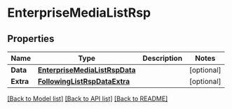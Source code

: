 # EnterpriseMediaListRsp

## Properties

Name | Type | Description | Notes
------------ | ------------- | ------------- | -------------
**Data** | [**EnterpriseMediaListRspData**](EnterpriseMediaListRsp_data.md) |  | [optional] 
**Extra** | [**FollowingListRspDataExtra**](FollowingListRsp_data_extra.md) |  | [optional] 

[[Back to Model list]](../README.md#documentation-for-models) [[Back to API list]](../README.md#documentation-for-api-endpoints) [[Back to README]](../README.md)


